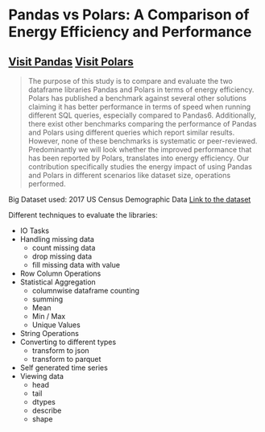# Pandas vs Polars: A Comparison of Energy Efficiency and Performance

[Visit Pandas](https://pandas.pydata.org/)
[Visit Polars](https://www.pola.rs/)
--- 
> The purpose of this study is to compare and evaluate the two
 dataframe libraries Pandas and Polars in terms of energy efficiency.
Polars has published a benchmark against several other solutions claiming
it has better performance in terms of speed when running different 
SQL queries, especially compared to Pandas6. Additionally,
there exist other benchmarks comparing the performance of Pandas
and Polars using different queries which report similar results.
However, none of these benchmarks is systematic or peer-reviewed.
Predominantly we will look whether the improved performance
that has been reported by Polars, translates into energy efficiency.
Our contribution specifically studies the energy impact of using
Pandas and Polars in different scenarios like dataset size, operations
performed.

Big Dataset used: 2017 US Census Demographic Data
[Link to the dataset](https://www.kaggle.com/datasets/muonneutrino/us-census-demographic-data)

Different techniques to evaluate the libraries: 
- IO Tasks
- Handling missing data 
    - count missing data 
    - drop missing data
    - fill missing data with value
- Row Column Operations
- Statistical Aggregation
    - columnwise dataframe counting
    - summing
    - Mean
    - Min / Max
    - Unique Values
- String Operations 
- Converting to different types
    - transform to json
    - transform to parquet
- Self generated time series 
- Viewing data 
    - head
    - tail
    - dtypes
    - describe
    - shape